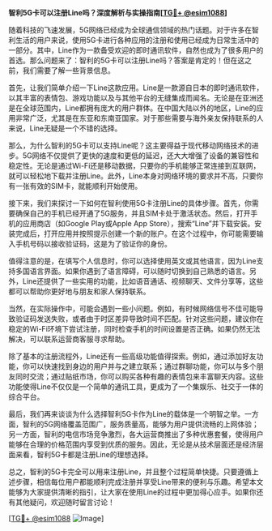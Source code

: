 **智利5G卡可以注册Line吗？深度解析与实操指南[[TG💪+ @esim1088](https://t.me/s/esim1088)]**

随着科技的飞速发展，5G网络已经成为全球通信领域的热门话题。对于许多在智利生活的用户来说，使用5G卡进行各种应用的注册和使用已经成为日常生活中的一部分。其中，Line作为一款备受欢迎的即时通讯软件，自然也成为了很多用户的首选。那么问题来了：智利的5G卡可以注册Line吗？答案是肯定的！但在这之前，我们需要了解一些背景信息。

首先，让我们简单介绍一下Line这款应用。Line是一款源自日本的即时通讯软件，以其丰富的表情包、游戏功能以及与其他平台的无缝集成而闻名。无论是在亚洲还是在全球范围内，Line都拥有庞大的用户群体。在中国大陆以外的地区，Line的应用非常广泛，尤其是在东亚和东南亚国家。对于那些需要与海外亲友保持联系的人来说，Line无疑是一个不错的选择。

那么，为什么智利的5G卡可以支持Line呢？这主要得益于现代移动网络技术的进步。5G网络不仅提供了更快的速度和更低的延迟，还大大增强了设备的兼容性和稳定性。无论是通过Wi-Fi还是移动数据，只要你的手机能够正常连接到互联网，就可以轻松地下载并注册Line。此外，Line本身对网络环境的要求并不高，只要你有一张有效的SIM卡，就能顺利开始使用。

接下来，我们来探讨一下如何在智利使用5G卡注册Line的具体步骤。首先，你需要确保自己的手机已经开通了5G服务，并且SIM卡处于激活状态。然后，打开手机的应用商店（如Google Play或Apple App Store），搜索“Line”并下载安装。安装完成后，打开应用并按照提示创建一个新的账户。在这个过程中，你可能需要输入手机号码以接收验证码，这是为了验证你的身份。

值得注意的是，在填写个人信息时，你可以选择使用英文或其他语言，因为Line支持多国语言界面。如果你遇到了语言障碍，可以随时切换到自己熟悉的语言。另外，Line还提供了一些实用的功能，比如语音通话、视频聊天、文件分享等，这些都可以帮助你更好地与朋友和家人保持联系。

当然，在实际操作中，可能会遇到一些小问题。例如，有时候网络信号不佳可能导致验证码发送失败，或者由于时区差异导致时间不匹配。针对这些问题，建议你在稳定的Wi-Fi环境下尝试注册，同时检查手机的时间设置是否正确。如果仍然无法解决，可以联系运营商客服寻求帮助。

除了基本的注册流程外，Line还有一些高级功能值得探索。例如，通过添加好友功能，你可以快速找到身边的用户并与之建立联系；通过群聊功能，你可以与多个朋友同时交流；通过贴纸市场，你可以购买各种有趣的表情包来丰富聊天内容。这些功能使得Line不仅仅是一个简单的通讯工具，更成为了一个集娱乐、社交于一体的综合平台。

最后，我们再来谈谈为什么选择智利5G卡作为Line的载体是一个明智之举。一方面，智利的5G网络覆盖范围广，服务质量高，能够为用户提供流畅的上网体验；另一方面，智利的电信市场竞争激烈，各大运营商推出了多种优惠套餐，使得用户能够在合理的价格范围内享受到优质的服务。因此，无论是从技术层面还是经济层面来看，智利5G卡都是注册Line的理想选择。

总之，智利的5G卡完全可以用来注册Line，并且整个过程简单快捷。只要遵循上述步骤，相信每位用户都能顺利完成注册并享受Line带来的便利与乐趣。希望本文能够为大家提供清晰的指引，让大家在使用Line的过程中更加得心应手。如果你还有其他疑问，欢迎随时留言讨论！

[[TG💪+ @esim1088](https://t.me/s/esim1088) ![Image](https://i.postimg.cc/4NQfJmqS/Snipaste-2025-05-13-00-14-12.png)]